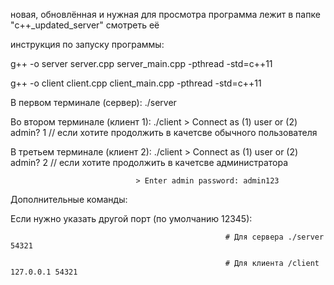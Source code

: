новая, обновлённая и нужная для просмотра программа лежит в папке "c++_updated_server"
смотреть её

инструкция по запуску программы:

g++ -o server server.cpp server_main.cpp -pthread -std=c++11

g++ -o client client.cpp client_main.cpp -pthread -std=c++11

В первом терминале (сервер): ./server

Во втором терминале (клиент 1): ./client
                                > Connect as (1) user or (2) admin? 1 // если хотите продолжить в качетсве обычного пользователя
                                

В третьем терминале (клиент 2): ./client
                                > Connect as (1) user or (2) admin? 2 // если хотите продолжить в качетсве администратора 
                                
                                > Enter admin password: admin123

Дополнительные команды: 

Если нужно указать другой порт (по умолчанию 12345):

                                                    # Для сервера ./server 54321
                                                    
                                                    # Для клиента /client 127.0.0.1 54321
                                                                            
                                                                                        






                                







